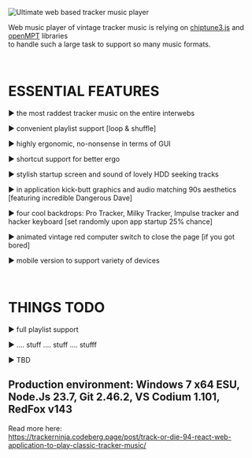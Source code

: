 
![Ultimate web based tracker music player](https://trackerninja.codeberg.page/img/web-dap.png)

Web music player of vintage tracker music is relying on [chiptune3.js](https://www.npmjs.com/package/chiptune3) and [openMPT](https://lib.openmpt.org/libopenmpt/download/) libraries
<br>
to handle such a large task to support so many music formats. 

<br>

# ESSENTIAL FEATURES

► the most raddest tracker music on the entire interwebs

► convenient playlist support [loop & shuffle]

► highly ergonomic, no-nonsense in terms of GUI

► shortcut support for better ergo

► stylish startup screen and sound of lovely HDD seeking tracks

► in application kick-butt graphics and audio matching 90s aesthetics [featuring incredible Dangerous Dave]

► four cool backdrops: Pro Tracker, Milky Tracker, Impulse tracker and hacker keyboard [set randomly upon app startup 25% chance]

► animated vintage red computer switch to close the page [if you got bored]

► mobile version to support variety of devices

<br>

# THINGS TODO

► full playlist support

► …. stuff …. stuff …. stufff

► TBD

## Production environment: Windows 7 x64 ESU, Node.Js 23.7, Git 2.46.2, VS Codium 1.101, RedFox v143 

Read more here:
<br>
https://trackerninja.codeberg.page/post/track-or-die-94-react-web-application-to-play-classic-tracker-music/

